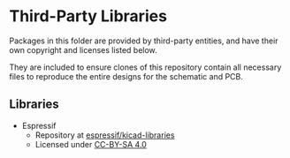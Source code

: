 Third-Party Libraries
=====================

Packages in this folder are provided by third-party
entities, and have their own copyright and licenses
listed below.

They are included to ensure clones of this repository
contain all necessary files to reproduce the entire
designs for the schematic and PCB.


Libraries
---------

- Espressif
  - Repository at [espressif/kicad-libraries](https://github.com/espressif/kicad-libraries)
  - Licensed under [CC-BY-SA 4.0](https://github.com/espressif/kicad-libraries/blob/main/LICENSE.md)

